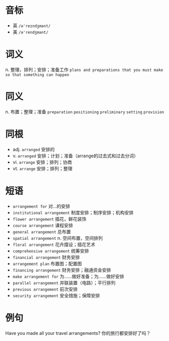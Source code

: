 # 音标

- 英 `/ə'reɪndʒmənt/`
- 美 `/ə'rendʒmənt/`

# 词义

n. 整理，排列；安排；准备工作
`plans and preparations that you must make so that something can happen`

# 同义

n. 布置；整理；准备
`preparation` `positioning` `preliminary` `setting` `provision`

# 同根

- adj. `arranged` 安排的
- v. `arranged` 安排；计划；准备（arrange的过去式和过去分词）
- vi. `arrange` 安排；排列；协商
- vt. `arrange` 安排；排列；整理

# 短语

- `arrangement for` 对…的安排
- `institutional arrangement` 制度安排；制序安排；机构安排
- `flower arrangement` 插花，鲜花装饰
- `course arrangement` 课程安排
- `general arrangement` 总布置
- `spatial arrangement` n. 空间布置，空间排列
- `floral arrangement` 花卉摆设；插花艺术
- `comprehensive arrangement` 统筹安排
- `financial arrangement` 财务安排
- `arrangement plan` 布置图；配置图
- `financing arrangement` 财务安排；融通资金安排
- `make arrangement for` 为……做好准备；为……做好安排
- `parallel arrangement` 并联装置（电路）；平行排列
- `previous arrangement` 前次安排
- `security arrangement` 安全措施；保障安排

# 例句

Have you made all your travel arrangements?
你的旅行都安排好了吗？


